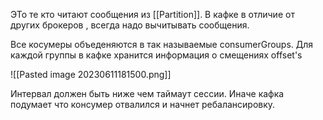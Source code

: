 ЭТо те кто читают сообщения из [[Partition]]. 
В кафке в отличие от других брокеров , всегда надо вычитывать сообщения. 

Все косумеры объеденяются в так называемые consumerGroups.
Для каждой группы в кафке хранится информация о смещениях offset's 

![[Pasted image 20230611181500.png]]

Интервал должен быть ниже  чем таймаут сессии. Иначе кафка подумает что консумер отвалился и начнет ребалансировку.